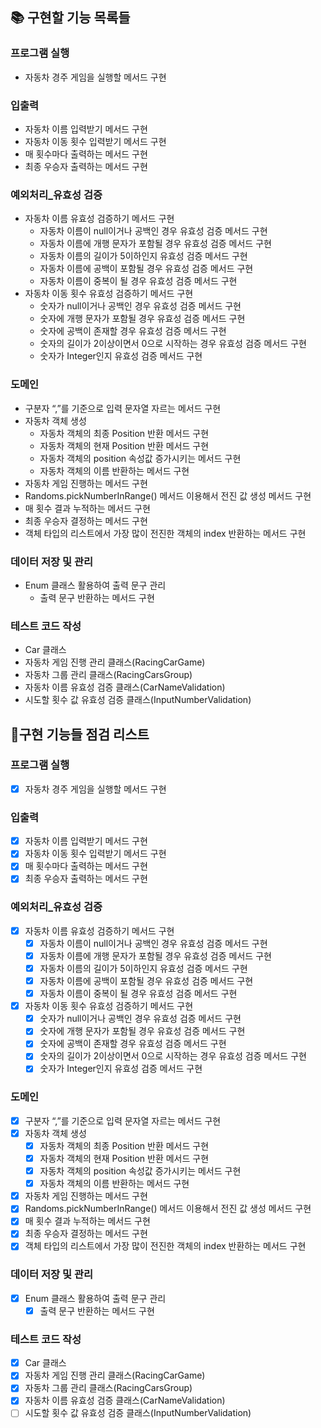 ## 📚 구현할 기능 목록들

### 프로그램 실행

- 자동차 경주 게임을 실행할 메서드 구현

### 입출력

- 자동차 이름 입력받기 메서드 구현
- 자동차 이동 횟수 입력받기 메서드 구현
- 매 횟수마다 출력하는 메서드 구현
- 최종 우승자 출력하는 메서드 구현

### 예외처리_유효성 검증

- 자동차 이름 유효성 검증하기 메서드 구현
    - 자동차 이름이 null이거나 공백인 경우 유효성 검증 메서드 구현
    - 자동차 이름에 개행 문자가 포함될 경우 유효성 검증 메서드 구현
    - 자동차 이름의 길이가 5이하인지 유효성 검증 메서드 구현
    - 자동차 이름에 공백이 포함될 경우 유효성 검증 메서드 구현
    - 자동차 이름이 중복이 될 경우 유효성 검증 메서드 구현
- 자동차 이동 횟수 유효성 검증하기 메서드 구현
    - 숫자가 null이거나 공백인 경우 유효성 검증 메서드 구현
    - 숫자에 개행 문자가 포함될 경우 유효성 검증 메서드 구현
    - 숫자에 공백이 존재할 경우 유효성 검증 메서드 구현
    - 숫자의 길이가 2이상이면서 0으로 시작하는 경우 유효성 검증 메서드 구현
    - 숫자가 Integer인지 유효성 검증 메서드 구현

### 도메인

- 구분자 “,”를 기준으로 입력 문자열 자르는 메서드 구현
- 자동차 객체 생성
    - 자동차 객체의 최종 Position 반환 메서드 구현
    - 자동차 객체의 현재 Position 반환 메서드 구현
    - 자동차 객체의 position 속성값 증가시키는 메서드 구현
    - 자동차 객체의 이름 반환하는 메서드 구현
- 자동차 게임 진행하는 메서드 구현
- Randoms.pickNumberInRange() 메서드 이용해서 전진 값 생성 메서드 구현
- 매 횟수 결과 누적하는 메서드 구현
- 최종 우승자 결정하는 메서드 구현
- 객체 타입의 리스트에서 가장 많이 전진한 객체의 index 반환하는 메서드 구현

### 데이터 저장 및 관리

- Enum 클래스 활용하여 출력 문구 관리
    - 출력 문구 반환하는 메서드 구현

### 테스트 코드 작성

- Car 클래스
- 자동차 게임 진행 관리 클래스(RacingCarGame)
- 자동차 그룹 관리 클래스(RacingCarsGroup)
- 자동차 이름 유효성 검증 클래스(CarNameValidation)
- 시도할 횟수 값 유효성 검증 클래스(InputNumberValidation)

## 📝구현 기능들 점검 리스트

### 프로그램 실행

- [X]  자동차 경주 게임을 실행할 메서드 구현

### 입출력

- [X]  자동차 이름 입력받기 메서드 구현
- [X]  자동차 이동 횟수 입력받기 메서드 구현
- [X]  매 횟수마다 출력하는 메서드 구현
- [X]  최종 우승자 출력하는 메서드 구현

### 예외처리_유효성 검증

- [X]  자동차 이름 유효성 검증하기 메서드 구현
    - [X]  자동차 이름이 null이거나 공백인 경우 유효성 검증 메서드 구현
    - [X]  자동차 이름에 개행 문자가 포함될 경우 유효성 검증 메서드 구현
    - [X]  자동차 이름의 길이가 5이하인지 유효성 검증 메서드 구현
    - [X]  자동차 이름에 공백이 포함될 경우 유효성 검증 메서드 구현
    - [X]  자동차 이름이 중복이 될 경우 유효성 검증 메서드 구현
- [X]  자동차 이동 횟수 유효성 검증하기 메서드 구현
    - [X]  숫자가 null이거나 공백인 경우 유효성 검증 메서드 구현
    - [X]  숫자에 개행 문자가 포함될 경우 유효성 검증 메서드 구현
    - [X]  숫자에 공백이 존재할 경우 유효성 검증 메서드 구현
    - [X]  숫자의 길이가 2이상이면서 0으로 시작하는 경우 유효성 검증 메서드 구현
    - [X]  숫자가 Integer인지 유효성 검증 메서드 구현

### 도메인

- [X]  구분자 “,”를 기준으로 입력 문자열 자르는 메서드 구현
- [X]  자동차 객체 생성
    - [X]  자동차 객체의 최종 Position 반환 메서드 구현
    - [X]  자동차 객체의 현재 Position 반환 메서드 구현
    - [X]  자동차 객체의 position 속성값 증가시키는 메서드 구현
    - [X]  자동차 객체의 이름 반환하는 메서드 구현
- [X]  자동차 게임 진행하는 메서드 구현
- [X]  Randoms.pickNumberInRange() 메서드 이용해서 전진 값 생성 메서드 구현
- [X]  매 횟수 결과 누적하는 메서드 구현
- [X]  최종 우승자 결정하는 메서드 구현
- [X]  객체 타입의 리스트에서 가장 많이 전진한 객체의 index 반환하는 메서드 구현

### 데이터 저장 및 관리

- [X]  Enum 클래스 활용하여 출력 문구 관리
    - [X]  출력 문구 반환하는 메서드 구현

### 테스트 코드 작성

- [X]  Car 클래스
- [X]  자동차 게임 진행 관리 클래스(RacingCarGame)
- [X]  자동차 그룹 관리 클래스(RacingCarsGroup)
- [X]  자동차 이름 유효성 검증 클래스(CarNameValidation)
- [ ]  시도할 횟수 값 유효성 검증 클래스(InputNumberValidation)